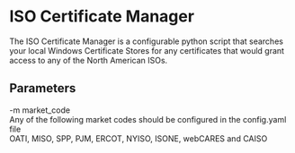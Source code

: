 # ISO Certificate Manager
The ISO Certificate Manager is a configurable python script that searches your local Windows Certificate Stores for any certificates that would grant access to any of the North American ISOs.    


## Parameters
-m  market_code  
    Any of the following market codes should be configured in the config.yaml file  
    OATI, MISO, SPP, PJM, ERCOT, NYISO, ISONE, webCARES and CAISO  

 
